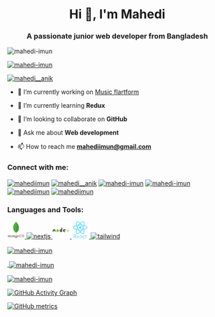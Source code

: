 <h1 align="center">Hi 👋, I'm Mahedi</h1>
<h3 align="center">A passionate junior web developer from Bangladesh</h3>

<p align="left"> <img src="https://komarev.com/ghpvc/?username=mahedi-imun&label=Profile%20views&color=0e75b6&style=flat" alt="mahedi-imun" /> </p>

<p align="left"> <a href="https://github.com/ryo-ma/github-profile-trophy"><img src="https://github-profile-trophy.vercel.app/?username=mahedi-imun" alt="mahedi-imun" /></a> </p>

<p align="left"> <a href="https://twitter.com/mahedi__anik" target="blank"><img src="https://img.shields.io/twitter/follow/mahedi__anik?logo=twitter&style=for-the-badge" alt="mahedi__anik" /></a> </p>

- 🔭 I’m currently working on [Music flartform ](https://github.com/biplopx/tubify-frontend)

- 🌱 I’m currently learning **Redux**

- 👯 I’m looking to collaborate on **GitHub**

- 💬 Ask me about **Web development**

- 📫 How to reach me **mahediimun@gmail.com**

<h3 align="left">Connect with me:</h3>
<p align="left">
<a href="https://dev.to/mahediimun" target="blank"><img align="center" src="https://raw.githubusercontent.com/rahuldkjain/github-profile-readme-generator/master/src/images/icons/Social/devto.svg" alt="mahediimun" height="30" width="40" /></a>
<a href="https://twitter.com/mahedi__anik" target="blank"><img align="center" src="https://raw.githubusercontent.com/rahuldkjain/github-profile-readme-generator/master/src/images/icons/Social/twitter.svg" alt="mahedi__anik" height="30" width="40" /></a>
<a href="https://linkedin.com/in/mahedi-imun" target="blank"><img align="center" src="https://raw.githubusercontent.com/rahuldkjain/github-profile-readme-generator/master/src/images/icons/Social/linked-in-alt.svg" alt="mahedi-imun" height="30" width="40" /></a>
<a href="https://stackoverflow.com/users/mahedi-imun" target="blank"><img align="center" src="https://raw.githubusercontent.com/rahuldkjain/github-profile-readme-generator/master/src/images/icons/Social/stack-overflow.svg" alt="mahedi-imun" height="30" width="40" /></a>
<a href="https://fb.com/mahediimun" target="blank"><img align="center" src="https://raw.githubusercontent.com/rahuldkjain/github-profile-readme-generator/master/src/images/icons/Social/facebook.svg" alt="mahediimun" height="30" width="40" /></a>
<a href="https://dribbble.com/mahediimun" target="blank"><img align="center" src="https://raw.githubusercontent.com/rahuldkjain/github-profile-readme-generator/master/src/images/icons/Social/dribbble.svg" alt="mahediimun" height="30" width="40" /></a>
</p>

<h3 align="left">Languages and Tools:</h3>
<p align="left"> <a href="https://www.mongodb.com/" target="_blank" rel="noreferrer"> <img src="https://raw.githubusercontent.com/devicons/devicon/master/icons/mongodb/mongodb-original-wordmark.svg" alt="mongodb" width="40" height="40"/> </a> <a href="https://nextjs.org/" target="_blank" rel="noreferrer"> <img src="https://cdn.worldvectorlogo.com/logos/nextjs-2.svg" alt="nextjs" width="40" height="40"/> </a> <a href="https://nodejs.org" target="_blank" rel="noreferrer"> <img src="https://raw.githubusercontent.com/devicons/devicon/master/icons/nodejs/nodejs-original-wordmark.svg" alt="nodejs" width="40" height="40"/> </a> <a href="https://reactjs.org/" target="_blank" rel="noreferrer"> <img src="https://raw.githubusercontent.com/devicons/devicon/master/icons/react/react-original-wordmark.svg" alt="react" width="40" height="40"/> </a> <a href="https://tailwindcss.com/" target="_blank" rel="noreferrer"> <img src="https://www.vectorlogo.zone/logos/tailwindcss/tailwindcss-icon.svg" alt="tailwind" width="40" height="40"/> </p>

<p>  <img align="center" src="https://github-readme-stats.vercel.app/api/top-langs?username=mahedi-imun&show_icons=true&locale=en&layout=compact" alt="mahedi-imun" /></p>

<p>&nbsp;<img align="center" src="https://github-readme-stats.vercel.app/api?username=mahedi-imun&show_icons=true&locale=en" alt="mahedi-imun" /></p>

<p><img align="center" src="https://github-readme-streak-stats.herokuapp.com/?user=mahedi-imun&" alt="mahedi-imun" /></p>


![GitHub Activity Graph](https://activity-graph.herokuapp.com/graph?username=mahedi-imun)  

![GitHub metrics](https://metrics.lecoq.io/mahedi-imun)  


